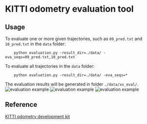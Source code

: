# KITTI odometry evaluation tool

## Usage

To evaluate one or more given trajectories, such as `09_pred.txt` and `10_pred.txt`  in the `data` folder:

        python evaluation.py -result_dir=./data/ -eva_seqs=09_pred.txt,10_pred.txt 

To evaluate all trajectories in the `data` folder:

        python evaluation.py -result_dir=./data/ -eva_seqs=* 

The evaluation results will be generated in folder `./data/xx_eval/`. 
![evaluation example](https://github.com/LearnerLee/KITTI-odometry-evaluation-tool/blob/master/doc/09_error_seg.png)
![evaluation example](https://github.com/LearnerLee/KITTI-odometry-evaluation-tool/blob/master/doc/09_path.png)
![evaluation example](https://github.com/LearnerLee/KITTI-odometry-evaluation-tool/blob/master/doc/09_rpy.png)

## Reference
<a href="http://www.cvlibs.net/datasets/kitti/eval_odometry.php" target="_blank">KITTI odometry development kit</a>
